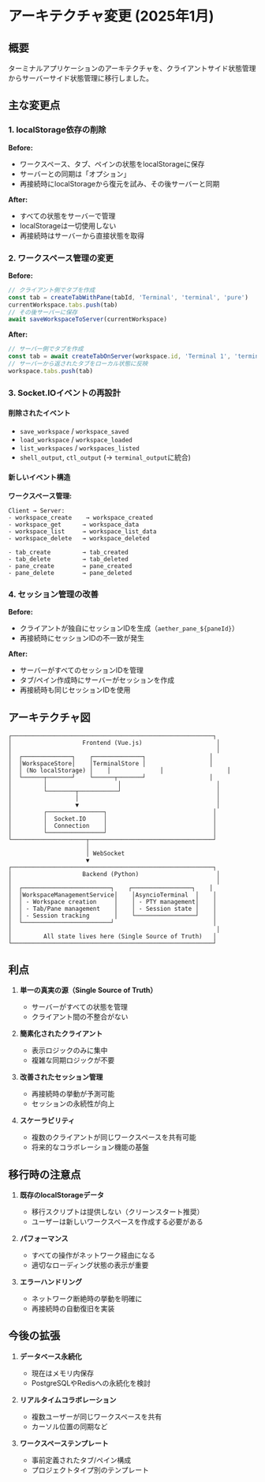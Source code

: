 # アーキテクチャ変更 (2025年1月)

## 概要

ターミナルアプリケーションのアーキテクチャを、クライアントサイド状態管理からサーバーサイド状態管理に移行しました。

## 主な変更点

### 1. localStorage依存の削除

**Before:**
- ワークスペース、タブ、ペインの状態をlocalStorageに保存
- サーバーとの同期は「オプション」
- 再接続時にlocalStorageから復元を試み、その後サーバーと同期

**After:**
- すべての状態をサーバーで管理
- localStorageは一切使用しない
- 再接続時はサーバーから直接状態を取得

### 2. ワークスペース管理の変更

**Before:**
```typescript
// クライアント側でタブを作成
const tab = createTabWithPane(tabId, 'Terminal', 'terminal', 'pure')
currentWorkspace.tabs.push(tab)
// その後サーバーに保存
await saveWorkspaceToServer(currentWorkspace)
```

**After:**
```typescript
// サーバー側でタブを作成
const tab = await createTabOnServer(workspace.id, 'Terminal 1', 'terminal', 'pure')
// サーバーから返されたタブをローカル状態に反映
workspace.tabs.push(tab)
```

### 3. Socket.IOイベントの再設計

#### 削除されたイベント
- `save_workspace` / `workspace_saved`
- `load_workspace` / `workspace_loaded`
- `list_workspaces` / `workspaces_listed`
- `shell_output`, `ctl_output` (→ `terminal_output`に統合)

#### 新しいイベント構造

**ワークスペース管理:**
```
Client → Server:
- workspace_create    → workspace_created
- workspace_get      → workspace_data
- workspace_list     → workspace_list_data
- workspace_delete   → workspace_deleted

- tab_create         → tab_created
- tab_delete         → tab_deleted
- pane_create        → pane_created
- pane_delete        → pane_deleted
```

### 4. セッション管理の改善

**Before:**
- クライアントが独自にセッションIDを生成（`aether_pane_${paneId}`）
- 再接続時にセッションIDの不一致が発生

**After:**
- サーバーがすべてのセッションIDを管理
- タブ/ペイン作成時にサーバーがセッションを作成
- 再接続時も同じセッションIDを使用

## アーキテクチャ図

```
┌─────────────────────────────────────────────────────────┐
│                    Frontend (Vue.js)                     │
│                                                          │
│  ┌──────────────┐    ┌──────────────┐                  │
│  │WorkspaceStore│    │TerminalStore │                  │
│  │ (No localStorage) │    │              │                  │
│  └──────┬───────┘    └──────┬───────┘                  │
│         │                    │                           │
│         └────────┬───────────┘                           │
│                  │                                       │
│                  ▼                                       │
│         ┌────────────────┐                              │
│         │  Socket.IO     │                              │
│         │  Connection    │                              │
│         └────────────────┘                              │
└─────────────────────┬───────────────────────────────────┘
                      │
                      │ WebSocket
                      ▼
┌─────────────────────────────────────────────────────────┐
│                    Backend (Python)                      │
│                                                          │
│  ┌─────────────────────────┐    ┌─────────────────┐    │
│  │WorkspaceManagementService│    │AsyncioTerminal  │    │
│  │ - Workspace creation     │    │ - PTY management│    │
│  │ - Tab/Pane management    │    │ - Session state │    │
│  │ - Session tracking       │    └─────────────────┘    │
│  └─────────────────────────┘                            │
│                                                          │
│         All state lives here (Single Source of Truth)   │
└─────────────────────────────────────────────────────────┘
```

## 利点

1. **単一の真実の源（Single Source of Truth）**
   - サーバーがすべての状態を管理
   - クライアント間の不整合がない

2. **簡素化されたクライアント**
   - 表示ロジックのみに集中
   - 複雑な同期ロジックが不要

3. **改善されたセッション管理**
   - 再接続時の挙動が予測可能
   - セッションの永続性が向上

4. **スケーラビリティ**
   - 複数のクライアントが同じワークスペースを共有可能
   - 将来的なコラボレーション機能の基盤

## 移行時の注意点

1. **既存のlocalStorageデータ**
   - 移行スクリプトは提供しない（クリーンスタート推奨）
   - ユーザーは新しいワークスペースを作成する必要がある

2. **パフォーマンス**
   - すべての操作がネットワーク経由になる
   - 適切なローディング状態の表示が重要

3. **エラーハンドリング**
   - ネットワーク断絶時の挙動を明確に
   - 再接続時の自動復旧を実装

## 今後の拡張

1. **データベース永続化**
   - 現在はメモリ内保存
   - PostgreSQLやRedisへの永続化を検討

2. **リアルタイムコラボレーション**
   - 複数ユーザーが同じワークスペースを共有
   - カーソル位置の同期など

3. **ワークスペーステンプレート**
   - 事前定義されたタブ/ペイン構成
   - プロジェクトタイプ別のテンプレート